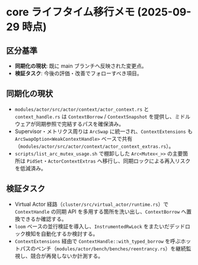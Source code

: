 # core ライフタイム移行メモ (2025-09-29 時点)

## 区分基準
- **同期化の現状**: 既に main ブランチへ反映された変更点。
- **検証タスク**: 今後の評価・改善でフォローすべき項目。

## 同期化の現状
- `modules/actor/src/actor/context/actor_context.rs` と `context_handle.rs` は `ContextBorrow` / `ContextSnapshot` を提供し、ミドルウェアが同期参照で完結するパスを確保済み。
- Supervisor・メトリクス周りは `ArcSwap` に統一され、`ContextExtensions` も `ArcSwapOption<WeakContextHandle>` ベースで共有（`modules/actor/src/actor/context/actor_context_extras.rs`）。
- `scripts/list_arc_mutex_usage.sh` で棚卸しした `Arc<Mutex<_>>` の主要箇所は `PidSet`・`ActorContextExtras` へ移行し、同期ロックによる再入リスクを低減済み。

## 検証タスク
- Virtual Actor 経路（`cluster/src/virtual_actor/runtime.rs`）で `ContextHandle` の同期 API を多用する箇所を洗い出し、`ContextBorrow` へ置換できるか確認する。
- `loom` ベースの並行検証を導入し、`InstrumentedRwLock` をまたいだデッドロック検知を自動化するか検討する。
- `ContextExtensions` 経由で `ContextHandle::with_typed_borrow` を呼ぶホットパスのベンチ（`modules/actor/bench/benches/reentrancy.rs`）を継続監視し、競合が再発しないか計測する。
